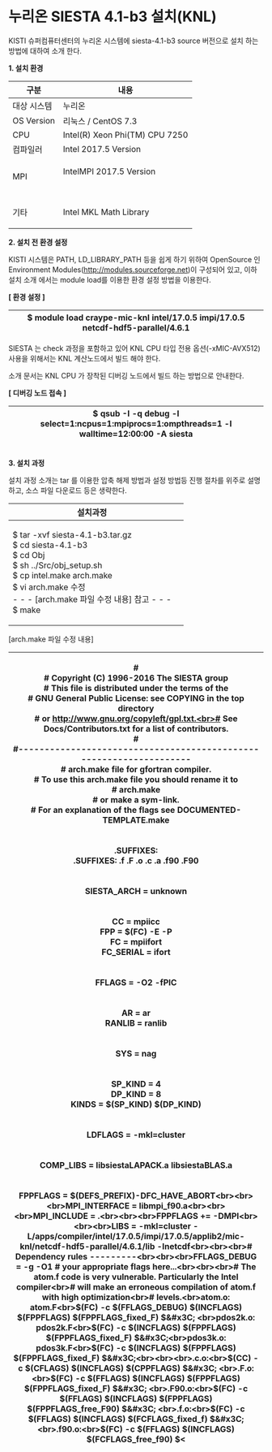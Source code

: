 # 누리온 SIESTA 4.1-b3 설치(KNL)

KISTI 슈퍼컴퓨터센터의 누리온 시스템에 siesta-4.1-b3 source 버전으로 설치 하는 방법에 대하여 소개 한다.

&#x20;

**1. 설치 환경**

|   **구분**       | **내용**                                 |
| -------------- | -------------------------------------- |
|  대상 시스템        | 누리온                                    |
|  OS Version    | 리눅스 / CentOS 7.3                       |
|  CPU           | Intel(R) Xeon Phi(TM) CPU 7250         |
|  컴파일러          | Intel 2017.5 Version                   |
|  MPI           | <p>IntelMPI 2017.5 Version<br><br></p> |
| <p> 기타<br></p> | Intel MKL Math Library                 |

&#x20;

**2. 설치 전 환경 설정**

KISTI 시스템은 PATH, LD\_LIBRARY\_PATH 등을 쉽게 하기 위하여 OpenSource 인 Environment Modules(http://modules.sourceforge.net)이 구성되어 있고, 이하 설치 소개 에서는 module load를 이용한 환경 설정 방법을 이용한다.

**\[ 환경 설정 ]**

|  $ module load craype-mic-knl intel/17.0.5 impi/17.0.5 netcdf-hdf5-parallel/4.6.1 |
| --------------------------------------------------------------------------------- |

&#x20;

SIESTA 는 check 과정을 포함하고 있어 KNL CPU 타입 전용 옵션(-xMIC-AVX512) 사용을 위해서는 KNL 계산노드에서 빌드 해야 한다.

소개 문서는 KNL CPU 가 장착된 디버깅 노드에서 빌드 하는 방법으로 안내한다.

**\[ 디버깅 노드 접속 ]**

|  $ qsub -I -q debug -l select=1:ncpus=1:mpiprocs=1:ompthreads=1 -l walltime=12:00:00 -A siesta |
| ---------------------------------------------------------------------------------------------- |

\
**3. 설치 과정**

&#x20;설치 과정 소개는 tar 를 이용한 압축 해제 방법과 설정 방법등 진행 절차를 위주로 설명하고, 소스 파일 다운로드 등은 생략한다. &#x20;

|   **설치과정**                                                                                                                                                                                                                   |             |
| ---------------------------------------------------------------------------------------------------------------------------------------------------------------------------------------------------------------------------- | ----------- |
| <p>$ tar -xvf siesta-4.1-b3.tar.gz<br>$ cd siesta-4.1-b3<br>$ cd Obj<br>$ sh ../Src/obj_setup.sh<br>$ cp intel.make arch.make<br>$ vi arch.make 수정<br> <strong></strong>   - - - [arch.make 파일 수정 내용] 참고 - - -<br>$ make</p> | <p><br></p> |

&#x20;

\[arch.make 파일 수정 내용]

| <p># <br># Copyright (C) 1996-2016 The SIESTA group<br>#  This file is distributed under the terms of the<br>#  GNU General Public License: see COPYING in the top directory<br>#  or http://www.gnu.org/copyleft/gpl.txt.<br># See Docs/Contributors.txt for a list of contributors.<br>#<br>#-------------------------------------------------------------------<br># arch.make file for gfortran compiler.<br># To use this arch.make file you should rename it to<br>#   arch.make<br># or make a sym-link.<br># For an explanation of the flags see DOCUMENTED-TEMPLATE.make<br><br><br>.SUFFIXES:<br>.SUFFIXES: .f .F .o .c .a .f90 .F90<br><br><br>SIESTA_ARCH = unknown<br><br><br>CC = mpiicc<br>FPP = $(FC) -E -P<br>FC = mpiifort<br>FC_SERIAL = ifort<br><br><br>FFLAGS = -O2 -fPIC<br><br><br>AR = ar<br>RANLIB = ranlib<br><br><br>SYS = nag<br><br><br>SP_KIND = 4<br>DP_KIND = 8<br>KINDS = $(SP_KIND) $(DP_KIND)<br><br><br>LDFLAGS = -mkl=cluster<br><br><br>COMP_LIBS = libsiestaLAPACK.a libsiestaBLAS.a<br><br><br>FPPFLAGS = $(DEFS_PREFIX)-DFC_HAVE_ABORT<br><br><br>MPI_INTERFACE = libmpi_f90.a<br><br><br>MPI_INCLUDE = .<br><br><br>FPPFLAGS += -DMPI<br><br><br>LIBS = -mkl=cluster -L/apps/compiler/intel/17.0.5/impi/17.0.5/applib2/mic-knl/netcdf-hdf5-parallel/4.6.1/lib -lnetcdf<br><br><br># Dependency rules ---------<br><br><br>FFLAGS_DEBUG = -g -O1   # your appropriate flags here...<br><br><br># The atom.f code is very vulnerable. Particularly the Intel compiler<br># will make an erroneous compilation of atom.f with high optimization<br># levels.<br>atom.o: atom.F<br>$(FC) -c $(FFLAGS_DEBUG) $(INCFLAGS) $(FPPFLAGS) $(FPPFLAGS_fixed_F) $&#x3C; <br>pdos2k.o: pdos2k.F<br>$(FC) -c $(INCFLAGS) $(FPPFLAGS) $(FPPFLAGS_fixed_F) $&#x3C;<br>pdos3k.o: pdos3k.F<br>$(FC) -c $(INCFLAGS) $(FPPFLAGS) $(FPPFLAGS_fixed_F) $&#x3C;<br><br><br>.c.o:<br>$(CC) -c $(CFLAGS) $(INCFLAGS) $(CPPFLAGS) $&#x3C; <br>.F.o:<br>$(FC) -c $(FFLAGS) $(INCFLAGS) $(FPPFLAGS) $(FPPFLAGS_fixed_F)  $&#x3C; <br>.F90.o:<br>$(FC) -c $(FFLAGS) $(INCFLAGS) $(FPPFLAGS) $(FPPFLAGS_free_F90) $&#x3C; <br>.f.o:<br>$(FC) -c $(FFLAGS) $(INCFLAGS) $(FCFLAGS_fixed_f)  $&#x3C;<br>.f90.o:<br>$(FC) -c $(FFLAGS) $(INCFLAGS) $(FCFLAGS_free_f90)  $&#x3C;<br><br></p> |
| ---------------------------------------------------------------------------------------------------------------------------------------------------------------------------------------------------------------------------------------------------------------------------------------------------------------------------------------------------------------------------------------------------------------------------------------------------------------------------------------------------------------------------------------------------------------------------------------------------------------------------------------------------------------------------------------------------------------------------------------------------------------------------------------------------------------------------------------------------------------------------------------------------------------------------------------------------------------------------------------------------------------------------------------------------------------------------------------------------------------------------------------------------------------------------------------------------------------------------------------------------------------------------------------------------------------------------------------------------------------------------------------------------------------------------------------------------------------------------------------------------------------------------------------------------------------------------------------------------------------------------------------------------------------------------------------------------------------------------------------------------------------------------------------------------------------------------------------------------------------------------------------------------------------------------------------------------------------------------------------------------------------------------------------------------------------------------------------------------------------------------------------------------------------------------------------------------------------------------------------------------------------------------------------------------- |

&#x20;
